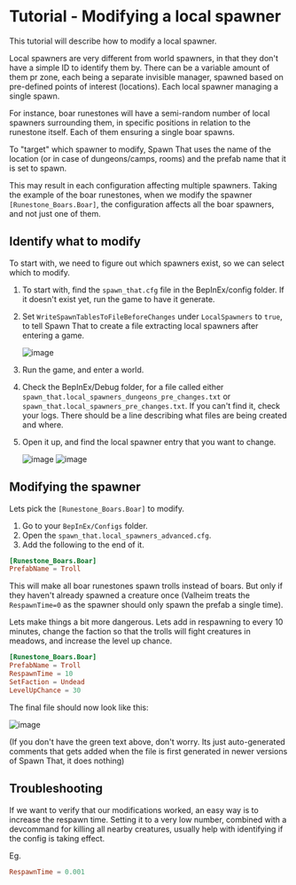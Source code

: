 # Tutorial - Modifying a local spawner

This tutorial will describe how to modify a local spawner.

Local spawners are very different from world spawners, in that they don't have a simple ID to identify them by.
There can be a variable amount of them pr zone, each being a separate invisible manager, spawned based on pre-defined points of interest (locations). Each local spawner managing a single spawn.

For instance, boar runestones will have a semi-random number of local spawners surrounding them, in specific positions in relation to the runestone itself. Each of them ensuring a single boar spawns.

To "target" which spawner to modify, Spawn That uses the name of the location (or in case of dungeons/camps, rooms) and the prefab name that it is set to spawn.

This may result in each configuration affecting multiple spawners. Taking the example of the boar runestones, when we modify the spawner `[Runestone_Boars.Boar]`, the configuration affects all the boar spawners, and not just one of them.

## Identify what to modify

To start with, we need to figure out which spawners exist, so we can select which to modify.

1. To start with, find the `spawn_that.cfg` file in the BepInEx/config folder. If it doesn't exist yet, run the game to have it generate.

2. Set `WriteSpawnTablesToFileBeforeChanges` under `LocalSpawners` to `true`, to tell Spawn That to create a file extracting local spawners after entering a game.

    ![image](https://user-images.githubusercontent.com/16554392/189235054-05e53a0c-930f-41d7-842f-35b74bc42c47.png)

3. Run the game, and enter a world.

4. Check the BepInEx/Debug folder, for a file called either `spawn_that.local_spawners_dungeons_pre_changes.txt` or `spawn_that.local_spawners_pre_changes.txt`. If you can't find it, check your logs. There should be a line describing what files are being created and where.

5. Open it up, and find the local spawner entry that you want to change.

    ![image](https://user-images.githubusercontent.com/16554392/189235500-bcd16ad7-3a63-48be-9866-6ae2ec691c0e.png)
    ![image](https://user-images.githubusercontent.com/16554392/189235586-cad6b268-cf77-4355-aabe-b8b97ea68bfd.png)

## Modifying the spawner

Lets pick the `[Runestone_Boars.Boar]` to modify.

1. Go to your `BepInEx/Configs` folder.
2. Open the `spawn_that.local_spawners_advanced.cfg`.
3. Add the following to the end of it.

```toml
[Runestone_Boars.Boar]
PrefabName = Troll
```

This will make all boar runestones spawn trolls instead of boars. But only if they haven't already spawned a creature once (Valheim treats the `RespawnTime=0` as the spawner should only spawn the prefab a single time).

Lets make things a bit more dangerous. Lets add in respawning to every 10 minutes, change the faction so that the trolls will fight creatures in meadows, and increase the level up chance.

```toml
[Runestone_Boars.Boar]
PrefabName = Troll
RespawnTime = 10
SetFaction = Undead
LevelUpChance = 30
```

The final file should now look like this:

![image](https://user-images.githubusercontent.com/16554392/189237850-31c1897f-5126-4d02-86b8-3cc93e3301a0.png)

(If you don't have the green text above, don't worry. Its just auto-generated comments that gets added when the file is first generated in newer versions of Spawn That, it does nothing)

## Troubleshooting

If we want to verify that our modifications worked, an easy way is to increase the respawn time.
Setting it to a very low number, combined with a devcommand for killing all nearby creatures, usually help with identifying if the config is taking effect.

Eg.
```toml
RespawnTime = 0.001
```
